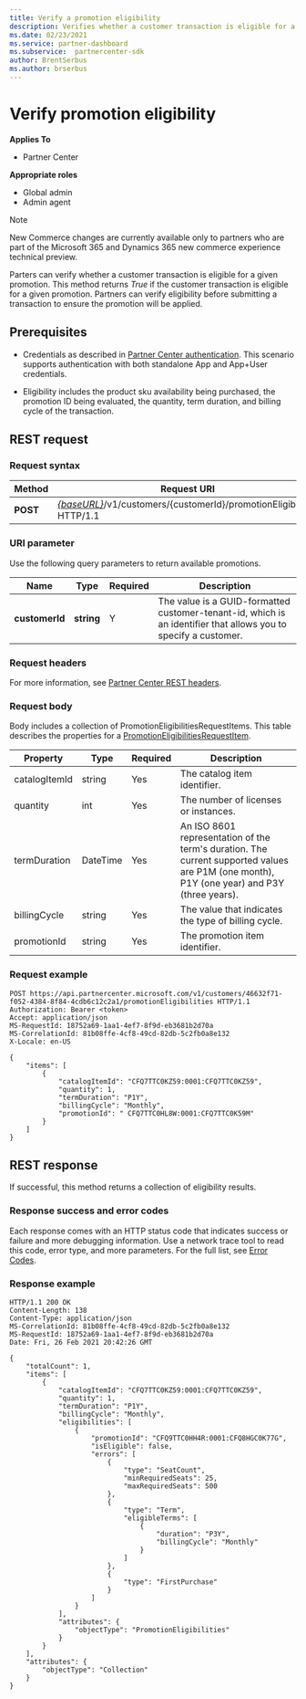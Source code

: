 ```yaml
---
title: Verify a promotion eligibility
description: Verifies whether a customer transaction is eligible for a given promotion.
ms.date: 02/23/2021
ms.service: partner-dashboard
ms.subservice:  partnercenter-sdk
author: BrentSerbus
ms.author: brserbus
---
```


# Verify promotion eligibility

**Applies To**

- Partner Center

**Appropriate roles**

- Global admin
- Admin agent

> [!Note] 
> New Commerce changes are currently available only to partners who are part of the Microsoft 365 and Dynamics 365 new commerce experience technical preview.

Parters can verify whether a customer transaction is eligible for a given promotion. This method returns *True* if the customer transaction is eligible for a given promotion. Partners can verify eligibility before submitting a transaction to ensure the promotion will be applied.

## Prerequisites

- Credentials as described in [Partner Center authentication](partner-center-authentication.md). This scenario supports authentication with both standalone App and App+User credentials.

- Eligibility includes the product sku availability being purchased, the promotion ID being evaluated, the quantity, term duration, and billing cycle of the transaction.

## REST request

### Request syntax

| Method   | Request URI                                                                                                                         |
|----------|-------------------------------------------------------------------------------------------------------------------------------------|
| **POST**  | [*{baseURL}*](partner-center-rest-urls.md)/v1/customers/{customerId}/promotionEligibilities HTTP/1.1 |

### URI parameter

Use the following query parameters to return available promotions.

| Name                    | Type     | Required | Description                                       |
|-------------------------|----------|----------|---------------------------------------------------|
| **customerId**  | **string** | Y        | The value is a GUID-formatted customer-tenant-id, which is an identifier that allows you to specify a customer.          |

### Request headers

For more information, see [Partner Center REST headers](headers.md).

### Request body

Body includes a collection of PromotionEligibilitiesRequestItems. This table describes the properties for a [PromotionEligibilitiesRequestItem](promotion-resources.md#promotioneligibilitiesrequestitem).

| Property        | Type             | Required        | Description                                                                                               |
|-----------------|------------------|-----------------|-----------------------------------------------------------------------------------------------------------|
| catalogItemId   | string           | Yes             | The catalog item identifier.                         |
| quantity        | int | Yes        | The number of licenses or instances.                 |
| termDuration    | DateTime         | Yes             | An ISO 8601 representation of the term's duration. The current supported values are P1M (one month), P1Y (one year) and P3Y (three years).   |
| billingCycle    | string | Yes     | The value that indicates the type of billing cycle.   |
| promotionId     | string           | Yes             | The promotion item identifier.                       | 

### Request example

```http
POST https://api.partnercenter.microsoft.com/v1/customers/46632f71-f052-4384-8f84-4cdb6c12c2a1/promotionEligibilities HTTP/1.1
Authorization: Bearer <token>
Accept: application/json
MS-RequestId: 18752a69-1aa1-4ef7-8f9d-eb3681b2d70a
MS-CorrelationId: 81b08ffe-4cf8-49cd-82db-5c2fb0a8e132
X-Locale: en-US

{
    "items": [
        {
            "catalogItemId": "CFQ7TTC0KZ59:0001:CFQ7TTC0KZ59",
            "quantity": 1,
            "termDuration": "P1Y",
            "billingCycle": "Monthly",
            "promotionId": " CFQ7TTC0HL8W:0001:CFQ7TTC0K59M"
        }
    ]
}

```

## REST response

If successful, this method returns a collection of eligibility results.

### Response success and error codes

Each response comes with an HTTP status code that indicates success or failure and more debugging information. Use a network trace tool to read this code, error type, and more parameters. For the full list, see [Error Codes](error-codes.md).

### Response example

```http
HTTP/1.1 200 OK
Content-Length: 138
Content-Type: application/json
MS-CorrelationId: 81b08ffe-4cf8-49cd-82db-5c2fb0a8e132
MS-RequestId: 18752a69-1aa1-4ef7-8f9d-eb3681b2d70a
Date: Fri, 26 Feb 2021 20:42:26 GMT

{
    "totalCount": 1,
    "items": [
        {
            "catalogItemId": "CFQ7TTC0KZ59:0001:CFQ7TTC0KZ59",
            "quantity": 1,
            "termDuration": "P1Y",
            "billingCycle": "Monthly",
            "eligibilities": [
                {
                    "promotionId": "CFQ9TTC0HH4R:0001:CFQ8HGC0K77G",
                    "isEligible": false,
                    "errors": [
                        {
                            "type": "SeatCount",
                            "minRequiredSeats": 25,
                            "maxRequiredSeats": 500
                        },
                        {
                            "type": "Term",
                            "eligibleTerms": [
                                {
                                    "duration": "P3Y",
                                    "billingCycle": "Monthly"
                                }
                            ]
                        },
                        {
                            "type": "FirstPurchase"
                        }
                    ]
                }
            ],
            "attributes": {
                "objectType": "PromotionEligibilities"
            }
        }
    ],
    "attributes": {
        "objectType": "Collection"
    }
}
```

